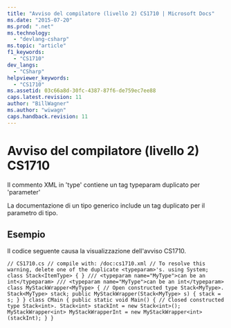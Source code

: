 ```yaml
---
title: "Avviso del compilatore (livello 2) CS1710 | Microsoft Docs"
ms.date: "2015-07-20"
ms.prod: ".net"
ms.technology: 
  - "devlang-csharp"
ms.topic: "article"
f1_keywords: 
  - "CS1710"
dev_langs: 
  - "CSharp"
helpviewer_keywords: 
  - "CS1710"
ms.assetid: 03c66a8d-30fc-4387-87f6-de759ec7ee88
caps.latest.revision: 11
author: "BillWagner"
ms.author: "wiwagn"
caps.handback.revision: 11
---
```

# Avviso del compilatore (livello 2) CS1710
Il commento XML in 'type' contiene un tag typeparam duplicato per 'parameter'  
  
 La documentazione di un tipo generico include un tag duplicato per il parametro di tipo.  
  
## Esempio  
 Il codice seguente causa la visualizzazione dell'avviso CS1710.  
  
```  
// CS1710.cs // compile with: /doc:cs1710.xml // To resolve this warning, delete one of the duplicate <typeparam>'s. using System; class Stack<ItemType> { } /// <typeparam name="MyType">can be an int</typeparam> /// <typeparam name="MyType">can be an int</typeparam> class MyStackWrapper<MyType> { // Open constructed type Stack<MyType>. Stack<MyType> stack; public MyStackWrapper(Stack<MyType> s) { stack = s; } } class CMain { public static void Main() { // Closed constructed type Stack<int>. Stack<int> stackInt = new Stack<int>(); MyStackWrapper<int> MyStackWrapperInt = new MyStackWrapper<int>(stackInt); } }  
```